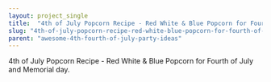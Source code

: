 ```yaml
---
layout: project_single
title:  "4th of July Popcorn Recipe - Red White & Blue Popcorn for Fourth of July and Memorial day."
slug: "4th-of-july-popcorn-recipe-red-white-blue-popcorn-for-fourth-of-july-and"
parent: "awesome-4th-fourth-of-july-party-ideas"
---
```

4th of July Popcorn Recipe - Red White & Blue Popcorn for Fourth of July and Memorial day.